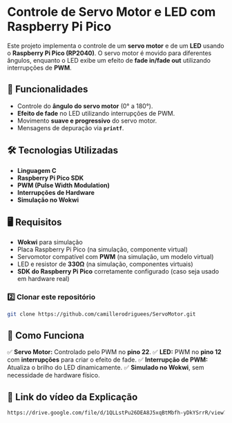 # Controle de Servo Motor e LED com Raspberry Pi Pico

Este projeto implementa o controle de um **servo motor** e de um **LED** usando o **Raspberry Pi Pico (RP2040)**. O servo motor é movido para diferentes ângulos, enquanto o LED exibe um efeito de **fade in/fade out** utilizando interrupções de **PWM**.

## 📌 Funcionalidades
- Controle do **ângulo do servo motor** (0° a 180°).
- **Efeito de fade** no LED utilizando interrupções de PWM.
- Movimento **suave e progressivo** do servo motor.
- Mensagens de depuração via **`printf`**.

## 🛠️ Tecnologias Utilizadas
- **Linguagem C**
- **Raspberry Pi Pico SDK**
- **PWM (Pulse Width Modulation)**
- **Interrupções de Hardware**
- **Simulação no Wokwi**

## 🖥️ Requisitos
- **Wokwi** para simulação
- Placa Raspberry Pi Pico (na simulação, componente virtual)
- Servomotor compatível com **PWM** (na simulação, um modelo virtual)
- LED e resistor de **330Ω** (na simulação, componentes virtuais)
- **SDK do Raspberry Pi Pico** corretamente configurado (caso seja usado em hardware real)

### 2️⃣ Clonar este repositório
```sh
git clone https://github.com/camillerodriguees/ServoMotor.git
```

## 🎯 Como Funciona
✅ **Servo Motor:** Controlado pelo PWM no **pino 22**.
✅ **LED:** PWM no **pino 12** com **interrupções** para criar o efeito de fade.
✅ **Interrupção de PWM:** Atualiza o brilho do LED dinamicamente.
✅ **Simulado no Wokwi**, sem necessidade de hardware físico.

## 📖 Link do vídeo da Explicação
```sh
https://drive.google.com/file/d/1QLLstPu26DEA8J5xqBtMbfh-yDkYSrrR/view?usp=sharing
```

